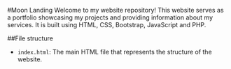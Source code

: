 #Moon Landing
Welcome to my website repository! This website serves as a portfolio showcasing my projects and providing information about my services. It is built using HTML, CSS, Bootstrap, JavaScript and PHP.

##File structure
- `index.html`: The main HTML file that represents the structure of the website.
